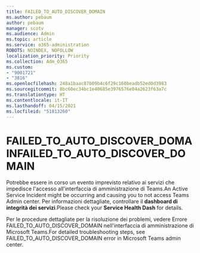```yaml
---
title: FAILED_TO_AUTO_DISCOVER_DOMAIN
ms.author: pebaum
author: pebaum
manager: scotv
ms.audience: Admin
ms.topic: article
ms.service: o365-administration
ROBOTS: NOINDEX, NOFOLLOW
localization_priority: Priority
ms.collection: Adm_O365
ms.custom:
- "9001721"
- "3816"
ms.openlocfilehash: 248a1baac87b09b4c6f29c160beadb52ed0d3983
ms.sourcegitcommit: 8bc60ec34bc1e40685e3976576e04a2623f63a7c
ms.translationtype: HT
ms.contentlocale: it-IT
ms.lasthandoff: 04/15/2021
ms.locfileid: "51813260"
---
```

# <a name="failed_to_auto_discover_domain"></a><span data-ttu-id="4e4e5-102">FAILED_TO_AUTO_DISCOVER_DOMAIN</span><span class="sxs-lookup"><span data-stu-id="4e4e5-102">FAILED_TO_AUTO_DISCOVER_DOMAIN</span></span>

<span data-ttu-id="4e4e5-103">Potrebbe essere in corso un evento imprevisto relativo ai servizi che impedisce l'accesso all'interfaccia di amministrazione di Teams.</span><span class="sxs-lookup"><span data-stu-id="4e4e5-103">An Active Service Incident might be occurring and causing you to not access Teams Admin center.</span></span> <span data-ttu-id="4e4e5-104">Per informazioni dettagliate, controllare il **dashboard di integrità dei servizi**.</span><span class="sxs-lookup"><span data-stu-id="4e4e5-104">Please check your **Service Health Dash** for details.</span></span>

<span data-ttu-id="4e4e5-105">Per le procedure dettagliate per la risoluzione dei problemi, vedere Errore FAILED_TO_AUTO_DISCOVER_DOMAIN nell'interfaccia di amministrazione di Microsoft Teams.</span><span class="sxs-lookup"><span data-stu-id="4e4e5-105">For detailed troubleshooting steps, see FAILED_TO_AUTO_DISCOVER_DOMAIN error in Microsoft Teams admin center.</span></span>
